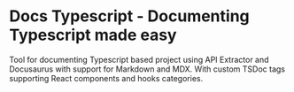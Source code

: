 # Docs Typescript - Documenting Typescript made easy

Tool for documenting Typescript based project using API Extractor and Docusaurus with support for Markdown and MDX.
With custom TSDoc tags supporting React components and hooks categories.

